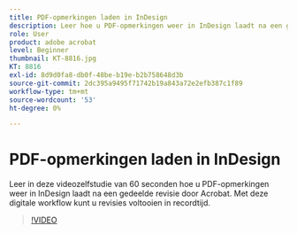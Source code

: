 ```yaml
---
title: PDF-opmerkingen laden in InDesign
description: Leer hoe u PDF-opmerkingen weer in InDesign laadt na een gedeelde revisie van Acrobat
role: User
product: adobe acrobat
level: Beginner
thumbnail: KT-8816.jpg
KT: 8816
exl-id: 8d9d0fa8-db0f-48be-b19e-b2b758648d3b
source-git-commit: 2dc395a9495f71742b19a843a72e2efb387c1f89
workflow-type: tm+mt
source-wordcount: '53'
ht-degree: 0%

---
```


# PDF-opmerkingen laden in InDesign

Leer in deze videozelfstudie van 60 seconden hoe u PDF-opmerkingen weer in InDesign laadt na een gedeelde revisie door Acrobat. Met deze digitale workflow kunt u revisies voltooien in recordtijd.

>[!VIDEO](https://video.tv.adobe.com/v/336907?hidetitle=true)
